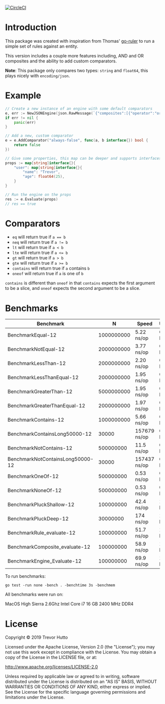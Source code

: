[![CircleCI](https://circleci.com/gh/huttotw/grules/tree/master.svg?style=svg)](https://circleci.com/gh/huttotw/grules/tree/master)

# Introduction

This package was created with inspiration from Thomas' [go-ruler](https://github.com/hopkinsth/go-ruler) to run a simple set of rules against an entity.

This version includes a couple more features including, AND and OR composites and the ability to add custom comparators.

**Note**: This package only compares two types: `string` and `float64`, this plays nicely with `encoding/json`.

# Example

```go
// Create a new instance of an engine with some default comparators
e, err := NewJSONEngine(json.RawMessage(`{"composites":[{"operator":"or","rules":[{"comparator":"always-false","path":"user.name","value":"Trevor"},{"comparator":"eq","path":"user.name","value":"Trevor"}]}]}`))
if err != nil {
    panic(err)
}

// Add a new, custom comparator
e = e.AddComparator("always-false", func(a, b interface{}) bool {
    return false
})

// Give some properties, this map can be deeper and supports interfaces
props := map[string]interface{}{
    "user": map[string]interface{}{
        "name": "Trevor",
        "age": float64(25),
    }
}

// Run the engine on the props
res := e.Evaluate(props)
// res == true
```

# Comparators

- `eq` will return true if `a == b`
- `neq` will return true if `a != b`
- `lt` will return true if `a < b`
- `lte` will return true if `a <= b`
- `gt` will return true if `a > b`
- `gte` will return true if `a >= b`
- `contains` will return true if `a` contains `b`
- `oneof` will return true if `a` is one of `b`

`contains` is different than `oneof` in that `contains` expects the first argument to be a slice, and `oneof` expects the second argument to be a slice.

# Benchmarks

| Benchmark                        | N          | Speed        | Used     | Allocs      |
| -------------------------------- | ---------- | ------------ | -------- | ----------- |
| BenchmarkEqual-12                | 1000000000 | 5.22 ns/op   | 0 B/op   | 0 allocs/op |
| BenchmarkNotEqual-12             | 2000000000 | 3.77 ns/op   | 0 B/op   | 0 allocs/op |
| BenchmarkLessThan-12             | 2000000000 | 2.20 ns/op   | 0 B/op   | 0 allocs/op |
| BenchmarkLessThanEqual-12        | 2000000000 | 1.95 ns/op   | 0 B/op   | 0 allocs/op |
| BenchmarkGreaterThan-12          | 5000000000 | 1.95 ns/op   | 0 B/op   | 0 allocs/op |
| BenchmarkGreaterThanEqual-12     | 2000000000 | 1.97 ns/op   | 0 B/op   | 0 allocs/op |
| BenchmarkContains-12             | 1000000000 | 5.66 ns/op   | 0 B/op   | 0 allocs/op |
| BenchmarkContainsLong50000-12    | 30000      | 157679 ns/op | 0 B/op   | 0 allocs/op |
| BenchmarkNotContains-12          | 500000000  | 11.5 ns/op   | 0 B/op   | 0 allocs/op |
| BenchmarkNotContainsLong50000-12 | 30000      | 157437 ns/op | 0 B/op   | 0 allocs/op |
| BenchmarkOneOf-12                | 500000000  | 0.53 ns/op   | 0 B/op   | 0 allocs/op |
| BenchmarkNoneOf-12               | 500000000  | 0.53 ns/op   | 0 B/op   | 0 allocs/op |
| BenchmarkPluckShallow-12         | 100000000  | 42.4 ns/op   | 16 B/op  | 1 allocs/op |
| BenchmarkPluckDeep-12            | 30000000   | 174 ns/op    | 112 B/op | 1 allocs/op |
| BenchmarkRule_evaluate-12        | 100000000  | 51.7 ns/op   | 16 B/op  | 1 allocs/op |
| BenchmarkComposite_evaluate-12   | 100000000  | 58.9 ns/op   | 16 B/op  | 1 allocs/op |
| BenchmarkEngine_Evaluate-12      | 100000000  | 69.9 ns/op   | 16 B/op  | 1 allocs/op |

To run benchmarks:

```
go test -run none -bench . -benchtime 3s -benchmem
```

All benchmarks were run on:

MacOS High Sierra 2.6Ghz Intel Core i7 16 GB 2400 MHz DDR4

# License

Copyright &copy; 2019 Trevor Hutto

Licensed under the Apache License, Version 2.0 (the "License"); you may not use this work except in compliance with the License. You may obtain a copy of the License in the LICENSE file, or at:

http://www.apache.org/licenses/LICENSE-2.0

Unless required by applicable law or agreed to in writing, software distributed under the License is distributed on an "AS IS" BASIS, WITHOUT WARRANTIES OR CONDITIONS OF ANY KIND, either express or implied. See the License for the specific language governing permissions and limitations under the License.
